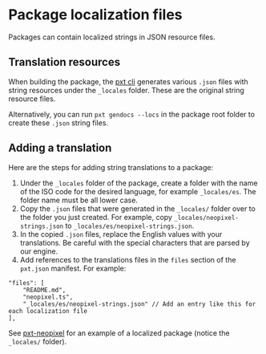 # Package localization files

Packages can contain localized strings in JSON resource files.

## Translation resources

When building the package, the [pxt cli](/cli) generates various ``.json`` files with string resources under the ``_locales`` folder. These are the original string resource files.

Alternatively, you can run `pxt gendocs --locs` in the package root folder to create these `.json` string files.

## Adding a translation

Here are the steps for adding string translations to a package:

1. Under the `_locales` folder of the package, create a folder with the name of the ISO code for the desired language, for example `_locales/es`. The folder name must be all lower case.
2. Copy the `.json` files that were generated in the `_locales/` folder over to the folder you just created. For example, copy `_locales/neopixel-strings.json` to `_locales/es/neopixel-strings.json`.
3. In the copied `.json` files, replace the English values with your translations. Be careful with the special characters that are parsed by our engine.
4. Add references to the translations files in the ``files`` section of the ``pxt.json`` manifest. For example:

```
"files": [
    "README.md",
    "neopixel.ts",
    "_locales/es/neopixel-strings.json" // Add an entry like this for each localization file
],
```

See [pxt-neopixel](https://github.com/microsoft/pxt-neopixel) for an example of a localized package (notice the `_locales/` folder).
